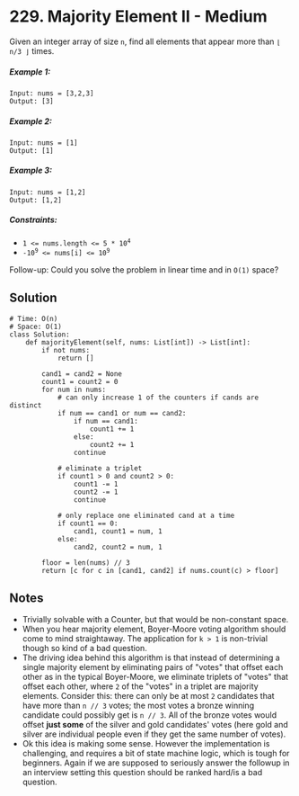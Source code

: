 # 229. Majority Element II - Medium

Given an integer array of size `n`, find all elements that appear more than `⌊ n/3 ⌋` times.

##### Example 1:

```
Input: nums = [3,2,3]
Output: [3]
```

##### Example 2:

```
Input: nums = [1]
Output: [1]
```

##### Example 3:

```
Input: nums = [1,2]
Output: [1,2]
```

##### Constraints:

- <code>1 <= nums.length <= 5 * 10<sup>4</sup></code>
- <code>-10<sup>9</sup> <= nums[i] <= 10<sup>9</sup></code>

Follow-up: Could you solve the problem in linear time and in `O(1)` space? 

## Solution

```
# Time: O(n)
# Space: O(1)
class Solution:
    def majorityElement(self, nums: List[int]) -> List[int]:
        if not nums:
            return []
        
        cand1 = cand2 = None
        count1 = count2 = 0
        for num in nums:
            # can only increase 1 of the counters if cands are distinct
            if num == cand1 or num == cand2:
                if num == cand1:
                    count1 += 1
                else:
                    count2 += 1
                continue
            
            # eliminate a triplet
            if count1 > 0 and count2 > 0:
                count1 -= 1
                count2 -= 1
                continue
                
            # only replace one eliminated cand at a time
            if count1 == 0:
                cand1, count1 = num, 1
            else:
                cand2, count2 = num, 1
        
        floor = len(nums) // 3
        return [c for c in [cand1, cand2] if nums.count(c) > floor]
```

## Notes
- Trivially solvable with a Counter, but that would be non-constant space.
- When you hear majority element, Boyer-Moore voting algorithm should come to mind straightaway. The application for `k > 1` is non-trivial though so kind of a bad question. 
- The driving idea behind this algorithm is that instead of determining a single majority element by eliminating pairs of "votes" that offset each other as in the typical Boyer-Moore, we eliminate triplets of "votes" that offset each other, where `2` of the "votes" in a triplet are majority elements. Consider this: there can only be at most `2` candidates that have more than `n // 3` votes; the most votes a bronze winning candidate could possibly get is `n // 3`. All of the bronze votes would offset __just some__ of the silver and gold candidates' votes (here gold and silver are individual people even if they get the same number of votes).
- Ok this idea is making some sense. However the implementation is challenging, and requires a bit of state machine logic, which is tough for beginners. Again if we are supposed to seriously answer the followup in an interview setting this question should be ranked hard/is a bad question.